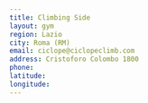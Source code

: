 ```yaml
---
title: Climbing Side
layout: gym
region: Lazio
city: Roma (RM)
email: ciclope@ciclopeclimb.com
address: Cristoforo Colombo 1800
phone: 
latitude: 
longitude: 
---
```


